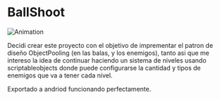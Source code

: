 # BallShoot


![Animation](https://user-images.githubusercontent.com/107081778/210917373-2652af85-c274-4606-b08e-7afdc35fb603.gif)

Decidi crear este proyecto con el objetivo de imprementar el patron de diseño ObjectPooling (en las balas, y los enemigos), tanto asi que me intereso la idea de continuar haciendo un sistema de niveles usando scriptableobjects donde puede configurarse la cantidad y tipos de enemigos que va a tener cada nivel.

Exportado a andriod funcionando perfectamente.
